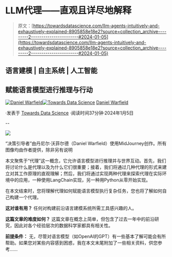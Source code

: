 # LLM代理——直观且详尽地解释

> 原文：[https://towardsdatascience.com/llm-agents-intuitively-and-exhaustively-explained-8905858e18e2?source=collection_archive---------2-----------------------#2024-01-05](https://towardsdatascience.com/llm-agents-intuitively-and-exhaustively-explained-8905858e18e2?source=collection_archive---------2-----------------------#2024-01-05)

## 语言建模 | 自主系统 | 人工智能

## 赋能语言模型进行推理与行动

[](https://medium.com/@danielwarfield1?source=post_page---byline--8905858e18e2--------------------------------)[![Daniel Warfield](../Images/c1c8b4dd514f6813e08e401401324bca.png)](https://medium.com/@danielwarfield1?source=post_page---byline--8905858e18e2--------------------------------)[](https://towardsdatascience.com/?source=post_page---byline--8905858e18e2--------------------------------)[![Towards Data Science](../Images/a6ff2676ffcc0c7aad8aaf1d79379785.png)](https://towardsdatascience.com/?source=post_page---byline--8905858e18e2--------------------------------) [Daniel Warfield](https://medium.com/@danielwarfield1?source=post_page---byline--8905858e18e2--------------------------------)

·发表于 [Towards Data Science](https://towardsdatascience.com/?source=post_page---byline--8905858e18e2--------------------------------) ·阅读时间37分钟·2024年1月5日

--

![](../Images/f550ca30868bdce8770c23562577c043.png)

“决策引导者”由丹尼尔·沃菲尔德（Daniel Warfield）使用MidJourney创作。所有图像均由作者提供，除非另有说明

本文聚焦于“代理”这一概念，它允许语言模型进行推理并与世界互动。首先，我们将讨论什么是代理以及为什么它们很重要；接着，我们将通过几种代理的形式来建立对其工作原理的直观理解；然后，我们将通过实现两种代理来探索代理在实际环境中的应用，一种使用LangChain实现，另一种用Python从零开始实现。

在本文结束时，您将理解代理如何赋能语言模型执行复杂任务，您也将了解如何自己构建一个代理。

**这对谁有用？** 任何对构建前沿语言建模系统所需工具感兴趣的人。

**这篇文章的难度如何？** 这篇文章在概念上简单，但包含了过去一年中的前沿研究，因此对各个经验层次的数据科学家都具有相关性。

**前提条件：** 无，尽管对语言模型（如OpenAI的GPT）有一些基本了解可能会有所帮助。如果您对某些内容感到困惑，我在本文末尾附加了一些相关资料，供您参考……
